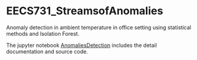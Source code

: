 # EECS731_StreamsofAnomalies
Anomaly detection in ambient temperature in office setting using statistical methods and Isolation Forest.

The jupyter notebook [AnomaliesDetection](./notebooks/AnomaliesDetection.ipynb) includes the detail documentation and source code.


